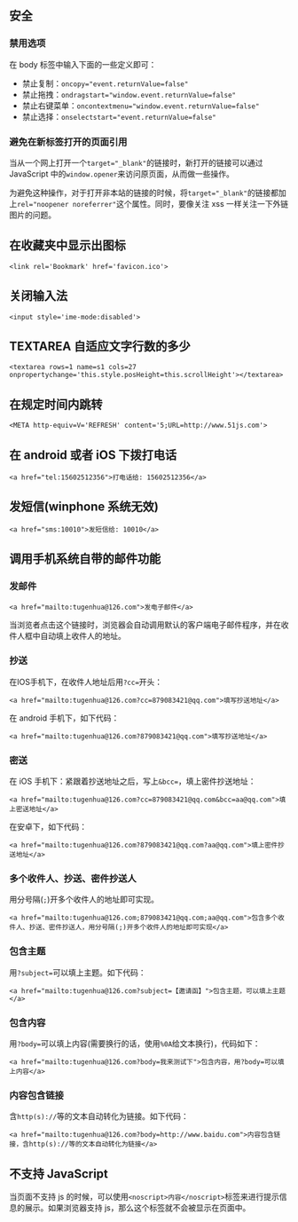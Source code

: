 ## 安全
### 禁用选项
在 body 标签中输入下面的一些定义即可：

* 禁止复制：`oncopy="event.returnValue=false"`
* 禁止拖拽：`ondragstart="window.event.returnValue=false"`
* 禁止右键菜单：`oncontextmenu="window.event.returnValue=false"`
* 禁止选择：`onselectstart="event.returnValue=false"`
		
### 避免在新标签打开的页面引用
当从一个网上打开一个`target="_blank"`的链接时，新打开的链接可以通过 JavaScript 中的`window.opener`来访问原页面，从而做一些操作。

为避免这种操作，对于打开非本站的链接的时候，将`target="_blank"`的链接都加上`rel="noopener noreferrer"`这个属性。同时，要像关注 xss 一样关注一下外链图片的问题。

## 在收藏夹中显示出图标
`<link rel='Bookmark' href='favicon.ico'>`

## 关闭输入法
`<input style='ime-mode:disabled'>`

## TEXTAREA 自适应文字行数的多少
`<textarea rows=1 name=s1 cols=27 onpropertychange='this.style.posHeight=this.scrollHeight'></textarea>`

## 在规定时间内跳转
`<META http-equiv=V='REFRESH' content='5;URL=http://www.51js.com'>`

## 在 android 或者 iOS 下拨打电话
`<a href="tel:15602512356">打电话给: 15602512356</a>`

## 发短信(winphone 系统无效)
`<a href="sms:10010">发短信给: 10010</a>`

## 调用手机系统自带的邮件功能
### 发邮件
`<a href="mailto:tugenhua@126.com">发电子邮件</a>`

当浏览者点击这个链接时，浏览器会自动调用默认的客户端电子邮件程序，并在收件人框中自动填上收件人的地址。

### 抄送
在IOS手机下，在收件人地址后用`?cc=`开头：

`<a href="mailto:tugenhua@126.com?cc=879083421@qq.com">填写抄送地址</a>`

在 android 手机下，如下代码：

`<a href="mailto:tugenhua@126.com?879083421@qq.com">填写抄送地址</a>`

### 密送
在 iOS 手机下：紧跟着抄送地址之后，写上`&bcc=`，填上密件抄送地址：

`<a href="mailto:tugenhua@126.com?cc=879083421@qq.com&bcc=aa@qq.com">填上密送地址</a>`

在安卓下，如下代码：

`<a href="mailto:tugenhua@126.com?879083421@qq.com?aa@qq.com">填上密件抄送地址</a>`

### 多个收件人、抄送、密件抄送人
用分号隔(`;`)开多个收件人的地址即可实现。

`<a href="mailto:tugenhua@126.com;879083421@qq.com;aa@qq.com">包含多个收件人、抄送、密件抄送人，用分号隔(;)开多个收件人的地址即可实现</a>`

### 包含主题
用`?subject=`可以填上主题。如下代码：

`<a href="mailto:tugenhua@126.com?subject=【邀请函】">包含主题，可以填上主题</a>`

### 包含内容
用`?body=`可以填上内容(需要换行的话，使用`%0A`给文本换行)，代码如下：

`<a href="mailto:tugenhua@126.com?body=我来测试下">包含内容，用?body=可以填上内容</a>`

### 内容包含链接
含`http(s)://`等的文本自动转化为链接。如下代码：

`<a href="mailto:tugenhua@126.com?body=http://www.baidu.com">内容包含链接，含http(s)://等的文本自动转化为链接</a>`

## 不支持 JavaScript
当页面不支持 js 的时候，可以使用`<noscript>内容</noscript>`标签来进行提示信息的展示。如果浏览器支持 js，那么这个标签就不会被显示在页面中。

